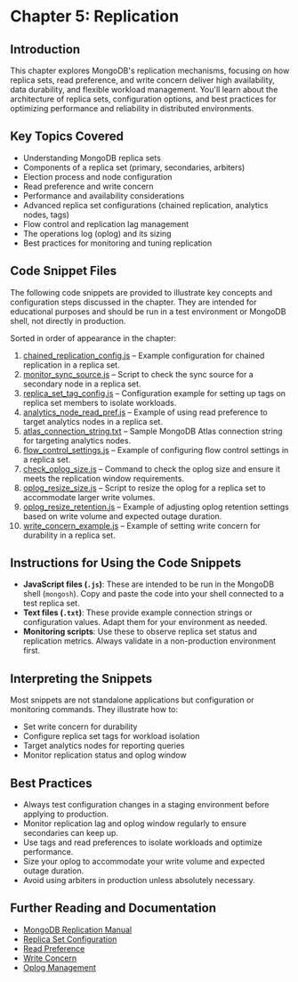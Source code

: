# Chapter 5: Replication

## Introduction

This chapter explores MongoDB's replication mechanisms, focusing on how replica sets, read preference, and write concern deliver high availability, data durability, and flexible workload management. You'll learn about the architecture of replica sets, configuration options, and best practices for optimizing performance and reliability in distributed environments.

## Key Topics Covered

- Understanding MongoDB replica sets
- Components of a replica set (primary, secondaries, arbiters)
- Election process and node configuration
- Read preference and write concern
- Performance and availability considerations
- Advanced replica set configurations (chained replication, analytics nodes, tags)
- Flow control and replication lag management
- The operations log (oplog) and its sizing
- Best practices for monitoring and tuning replication

## Code Snippet Files

The following code snippets are provided to illustrate key concepts and configuration steps discussed in the chapter. They are intended for educational purposes and should be run in a test environment or MongoDB shell, not directly in production.

Sorted in order of appearance in the chapter:

1. [chained_replication_config.js](./chained_replication_config.js) – Example configuration for chained replication in a replica set.
2. [monitor_sync_source.js](./monitor_sync_source.js) – Script to check the sync source for a secondary node in a replica set.
3. [replica_set_tag_config.js](./replica_set_tag_config.js) – Configuration example for setting up tags on replica set members to isolate workloads.
4. [analytics_node_read_pref.js](./analytics_node_read_pref.js) – Example of using read preference to target analytics nodes in a replica set.
5. [atlas_connection_string.txt](./atlas_connection_string.txt) – Sample MongoDB Atlas connection string for targeting analytics nodes.
6. [flow_control_settings.js](./flow_control_settings.js) – Example of configuring flow control settings in a replica set.
7. [check_oplog_size.js](./check_oplog_size.js) – Command to check the oplog size and ensure it meets the replication window requirements.
8. [oplog_resize_size.js](./oplog_resize_size.js) – Script to resize the oplog for a replica set to accommodate larger write volumes.
9. [oplog_resize_retention.js](./oplog_resize_retention.js) – Example of adjusting oplog retention settings based on write volume and expected outage duration.
10. [write_concern_example.js](./write_concern_example.js) – Example of setting write concern for durability in a replica set.

## Instructions for Using the Code Snippets

- **JavaScript files (`.js`)**: These are intended to be run in the MongoDB shell (`mongosh`). Copy and paste the code into your shell connected to a test replica set.
- **Text files (`.txt`)**: These provide example connection strings or configuration values. Adapt them for your environment as needed.
- **Monitoring scripts**: Use these to observe replica set status and replication metrics. Always validate in a non-production environment first.

## Interpreting the Snippets

Most snippets are not standalone applications but configuration or monitoring commands. They illustrate how to:

- Set write concern for durability
- Configure replica set tags for workload isolation
- Target analytics nodes for reporting queries
- Monitor replication status and oplog window

## Best Practices

- Always test configuration changes in a staging environment before applying to production.
- Monitor replication lag and oplog window regularly to ensure secondaries can keep up.
- Use tags and read preferences to isolate workloads and optimize performance.
- Size your oplog to accommodate your write volume and expected outage duration.
- Avoid using arbiters in production unless absolutely necessary.

## Further Reading and Documentation

- [MongoDB Replication Manual](https://www.mongodb.com/docs/manual/replication/)
- [Replica Set Configuration](https://www.mongodb.com/docs/manual/reference/replica-configuration/)
- [Read Preference](https://www.mongodb.com/docs/manual/core/read-preference/)
- [Write Concern](https://www.mongodb.com/docs/manual/reference/write-concern/)
- [Oplog Management](https://www.mongodb.com/docs/manual/core/replica-set-oplog/)